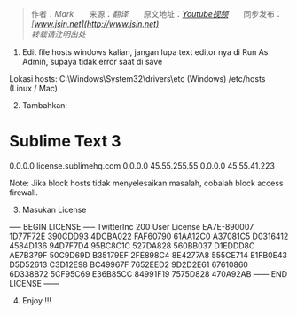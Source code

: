 > 作者：*Mark*　　来源：*翻译*　　原文地址：*[Youtube视频](https://www.youtube.com/watch?v=-3Lu3t3R3mg)*　　同步发布：*[www.jsin.net](http://www.jsin.net)*  
> *转载请注明出处*

1. Edit file hosts windows kalian, jangan lupa text editor nya di Run As Admin, supaya tidak error saat di save

Lokasi hosts: 
C:\Windows\System32\drivers\etc (Windows)
/etc/hosts (Linux / Mac)

2. Tambahkan:

# Sublime Text 3
0.0.0.0 license.sublimehq.com
0.0.0.0 45.55.255.55
0.0.0.0 45.55.41.223

Note: Jika block hosts tidak menyelesaikan masalah, cobalah block access firewall.

3. Masukan License

—– BEGIN LICENSE —–
TwitterInc
200 User License
EA7E-890007
1D77F72E 390CDD93 4DCBA022 FAF60790
61AA12C0 A37081C5 D0316412 4584D136
94D7F7D4 95BC8C1C 527DA828 560BB037
D1EDDD8C AE7B379F 50C9D69D B35179EF
2FE898C4 8E4277A8 555CE714 E1FB0E43
D5D52613 C3D12E98 BC49967F 7652EED2
9D2D2E61 67610860 6D338B72 5CF95C69
E36B85CC 84991F19 7575D828 470A92AB
—— END LICENSE ——

4. Enjoy !!!